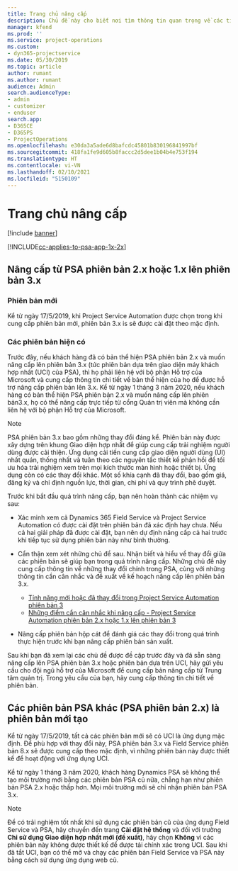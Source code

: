```yaml
---
title: Trang chủ nâng cấp
description: Chủ đề này cho biết nơi tìm thông tin quan trọng về các tính năng mới và đã thay đổi trong Dynamics 365 Project Service Automation và quá trình nâng cấp lên phiên bản mới nhất.
manager: kfend
ms.prod: ''
ms.service: project-operations
ms.custom:
- dyn365-projectservice
ms.date: 05/30/2019
ms.topic: article
author: rumant
ms.author: rumant
audience: Admin
search.audienceType:
- admin
- customizer
- enduser
search.app:
- D365CE
- D365PS
- ProjectOperations
ms.openlocfilehash: e30da3a5ade6d8bafcdc45801b830196841997bf
ms.sourcegitcommit: 418fa1fe9d605b8faccc2d5dee1b04b4e753f194
ms.translationtype: HT
ms.contentlocale: vi-VN
ms.lasthandoff: 02/10/2021
ms.locfileid: "5150109"
---
```

# <a name="upgrade-home-page"></a>Trang chủ nâng cấp

[!include [banner](../includes/psa-now-project-operations.md)]

[!INCLUDE[cc-applies-to-psa-app-1x-2x](../includes/cc-applies-to-psa-app-1x-2x.md)]

## <a name="upgrade-from-psa-version-2x-or-1x-to-version-3x"></a>Nâng cấp từ PSA phiên bản 2.x hoặc 1.x lên phiên bản 3.x

### <a name="new-instances"></a>Phiên bản mới

Kể từ ngày 17/5/2019, khi Project Service Automation được chọn trong khi cung cấp phiên bản mới, phiên bản 3.x is sẽ được cài đặt theo mặc định.

### <a name="existing-instances"></a>Các phiên bản hiện có

Trước đây, nếu khách hàng đã có bản thể hiện PSA phiên bản 2.x và muốn nâng cấp lên phiên bản 3.x (tức phiên bản dựa trên giao diện máy khách hợp nhất (UCI) của PSA), thì họ phải liên hệ với bộ phận Hỗ trợ của Microsoft và cung cấp thông tin chi tiết về bản thể hiện của họ để được hỗ trợ nâng cấp phiên bản lên 3.x. Kể từ ngày 1 tháng 3 năm 2020, nếu khách hàng có bản thể hiện PSA phiên bản 2.x và muốn nâng cấp lên phiên bản3.x, họ có thể nâng cấp trực tiếp từ cổng Quản trị viên mà không cần liên hệ với bộ phận Hỗ trợ của Microsoft.  

> [!NOTE]
> PSA phiên bản 3.x bao gồm những thay đổi đáng kể. Phiên bản này được xây dựng trên khung Giao diện hợp nhất để giúp cung cấp trải nghiệm người dùng được cải thiện. Ứng dụng cải tiến cung cấp giao diện người dùng (UI) nhất quán, thống nhất và tuân theo các nguyên tắc thiết kế phản hồi để tối ưu hóa trải nghiệm xem trên mọi kích thước màn hình hoặc thiết bị. Ứng dụng còn có các thay đổi khác. Một số khía cạnh đã thay đổi, bao gồm giá, đăng ký và chỉ định nguồn lực, thời gian, chi phí và quy trình phê duyệt.

Trước khi bắt đầu quá trình nâng cấp, bạn nên hoàn thành các nhiệm vụ sau:

- Xác minh xem cả Dynamics 365 Field Service và Project Service Automation có được cài đặt trên phiên bản đã xác định hay chưa. Nếu cả hai giải pháp đã được cài đặt, bạn nên dự định nâng cấp cả hai trước khi tiếp tục sử dụng phiên bản này như bình thường.
- Cẩn thận xem xét những chủ đề sau. Nhận biết và hiểu về thay đổi giữa các phiên bản sẽ giúp bạn trong quá trình nâng cấp. Những chủ đề này cung cấp thông tin về những thay đổi chính trong PSA, cùng với những thông tin cần cân nhắc và đề xuất về kế hoạch nâng cấp lên phiên bản 3.x.

    - [Tính năng mới hoặc đã thay đổi trong Project Service Automation phiên bản 3](whats-new-changed-v3.md)
    - [Những điểm cần cân nhắc khi nâng cấp - Project Service Automation phiên bản 2.x hoặc 1.x lên phiên bản 3](upgrade-v3.md)

- Nâng cấp phiên bản hộp cát để đánh giá các thay đổi trong quá trình thực hiện trước khi bạn nâng cấp phiên bản sản xuất.

Sau khi bạn đã xem lại các chủ đề được đề cập trước đây và đã sẵn sàng nâng cấp lên PSA phiên bản 3.x hoặc phiên bản dựa trên UCI, hãy gửi yêu cầu cho đội ngũ hỗ trợ của Microsoft để cung cấp bản nâng cấp từ Trung tâm quản trị. Trong yêu cầu của bạn, hãy cung cấp thông tin chi tiết về phiên bản.

## <a name="older-versions-of-psa-psa-version-2x-in-a-newly-created-instance"></a>Các phiên bản PSA khác (PSA phiên bản 2.x) là phiên bản mới tạo

Kể từ ngày 17/5/2019, tất cả các phiên bản mới sẽ có UCI là ứng dụng mặc định. Để phù hợp với thay đổi này, PSA phiên bản 3.x và Field Service phiên bản 8.x sẽ được cung cấp theo mặc định, vì những phiên bản này được thiết kế để hoạt động với ứng dụng UCI.

Kể từ ngày 1 tháng 3 năm 2020, khách hàng Dynamics PSA sẽ không thể tạo môi trường mới bằng các phiên bản PSA cũ nữa, chẳng hạn như phiên bản PSA 2.x hoặc thấp hơn. Mọi môi trường mới sẽ chỉ nhận phiên bản PSA 3.x.

> [!NOTE]
> Để có trải nghiệm tốt nhất khi sử dụng các phiên bản cũ của ứng dụng Field Service và PSA, hãy chuyển đến trang **Cài đặt hệ thống** và đối với trường **Chỉ sử dụng Giao diện hợp nhất mới (đề xuất)**, hãy chọn **Không** vì các phiên bản này không được thiết kế để được tải chính xác trong UCI. Sau khi đã tắt UCI, bạn có thể mở và chạy các phiên bản Field Service và PSA này bằng cách sử dụng ứng dụng web cũ. 
